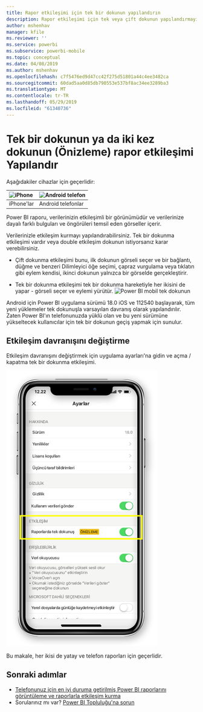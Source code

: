 ```yaml
---
title: Rapor etkileşimi için tek bir dokunun yapılandırın
description: Rapor etkileşimi için tek veya çift dokunun yapılandırmayı öğrenin.
author: mshenhav
manager: kfile
ms.reviewer: ''
ms.service: powerbi
ms.subservice: powerbi-mobile
ms.topic: conceptual
ms.date: 04/08/2019
ms.author: mshenhav
ms.openlocfilehash: c7f5476ed9d47cc42f275d51801a44c4ee3482ca
ms.sourcegitcommit: 60dad5aa0d85db790553e537bf8ac34ee3289ba3
ms.translationtype: MT
ms.contentlocale: tr-TR
ms.lasthandoff: 05/29/2019
ms.locfileid: "61340736"
---
```

# <a name="configure-report-interaction-to-single-tap-or-double-tap-preview"></a>Tek bir dokunun ya da iki kez dokunun (Önizleme) rapor etkileşimi Yapılandır
Aşağıdakiler cihazlar için geçerlidir:

| ![iPhone](././media/mobile-reports-in-the-mobile-apps/ios-logo-40-px.png) | ![Android telefon](././media/mobile-reports-in-the-mobile-apps/android-logo-40-px.png) | 
|:--- |:--- |
| iPhone'lar |Android telefonlar |

Power BI raporu, verilerinizin etkileşimli bir görünümüdür ve verilerinize dayalı farklı bulguları ve öngörüleri temsil eden görseller içerir.

Verilerinizle etkileşim kurmayı yapılandırabilirsiniz. Tek bir dokunma etkileşimi vardır veya double etkileşim dokunun istiyorsanız karar verebilirsiniz.

* Çift dokunma etkileşimi bunu, ilk dokunun görseli seçer ve bir bağlantı, düğme ve benzeri Dilimleyici öğe seçimi, çapraz vurgulama veya tıklatın gibi eylem kendisi, ikinci dokunun yalnızca bir görselde gerçekleştirir.

* Tek bir dokunma etkileşimi tek bir dokunma hareketiyle her ikisini de yapar - görseli seçer ve eylemi yürütür.
![Power BI mobil tek dokunun](./media/mobile-app-single-tap/single-tap-2.gif)


Android için Power BI uygulama sürümü 18.0 iOS ve 112540 başlayarak, tüm yeni yüklemeler tek dokunuşla varsayılan davranış olarak yapılandırılır.
Zaten Power BI'ın telefonunuzda yüklü olan ve bu yeni sürümüne yükseltecek kullanıcılar için tek bir dokunun geçiş yapmak için sunulur.

## <a name="change-interaction-behavior"></a>Etkileşim davranışını değiştirme

Etkileşim davranışını değiştirmek için uygulama ayarları'na gidin ve açma / kapatma tek bir dokunma etkileşimi.

![Power BI mobil rapor etkileşimi değiştirme](./media/mobile-app-single-tap/configure-single-tap.png)

Bu makale, her ikisi de yatay ve telefon raporları için geçerlidir.

## <a name="next-steps"></a>Sonraki adımlar
* [Telefonunuz için en iyi duruma getirilmiş Power BI raporlarını görüntüleme ve raporlarla etkileşim kurma](mobile-apps-view-phone-report.md)
* Sorularınız mı var? [Power BI Topluluğu'na sorun](http://community.powerbi.com/)

